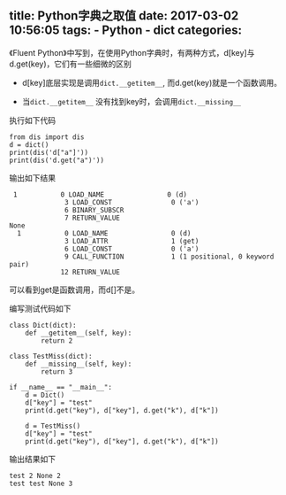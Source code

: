 title: Python字典之取值
date: 2017-03-02 10:56:05
tags:
    - Python
    - dict
categories:
---
《Fluent Python》中写到，在使用Python字典时，有两种方式，d[key]与d.get(key)，它们有一些细微的区别

* d[key]底层实现是调用`dict.__getitem__`, 而d.get(key)就是一个函数调用。

* 当`dict.__getitem__` 没有找到key时，会调用`dict.__missing__`

执行如下代码
```
from dis import dis
d = dict()
print(dis('d["a"]'))
print(dis('d.get("a")'))
```

输出如下结果

```
 1           0 LOAD_NAME                0 (d)
              3 LOAD_CONST               0 ('a')
              6 BINARY_SUBSCR
              7 RETURN_VALUE
None
  1           0 LOAD_NAME                0 (d)
              3 LOAD_ATTR                1 (get)
              6 LOAD_CONST               0 ('a')
              9 CALL_FUNCTION            1 (1 positional, 0 keyword pair)
             12 RETURN_VALUE
```
可以看到get是函数调用，而d[]不是。

编写测试代码如下

```
class Dict(dict):
    def __getitem__(self, key):
        return 2

class TestMiss(dict):
    def __missing__(self, key):
        return 3

if __name__ == "__main__":
    d = Dict()
    d["key"] = "test"
    print(d.get("key"), d["key"], d.get("k"), d["k"])

    d = TestMiss()
    d["key"] = "test"
    print(d.get("key"), d["key"], d.get("k"), d["k"])
```
输出结果如下

```
test 2 None 2
test test None 3
```
